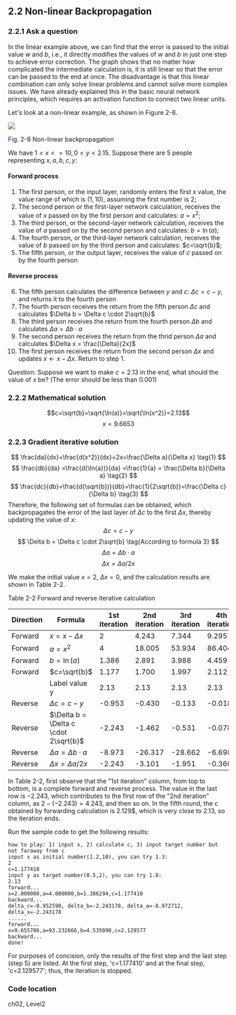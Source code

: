 <!--Copyright © Microsoft Corporation. All rights reserved.
  适用于[License](https://github.com/Microsoft/ai-edu/blob/master/LICENSE.md)版权许可-->

## 2.2 Non-linear Backpropagation

### 2.2.1 Ask a question

In the linear example above, we can find that the error is passed to the initial value $w$ and $b$, i.e., it directly modifies the values of $w$ and $b$ in just one step to achieve error correction. The graph shows that no matter how complicated the intermediate calculation is, it is still linear so that the error can be passed to the end at once. The disadvantage is that this linear combination can only solve linear problems and cannot solve more complex issues. We have already explained this in the basic neural network principles, which requires an activation function to connect two linear units.

Let's look at a non-linear example, as shown in Figure 2-8.

<img src="https://aiedugithub4a2.blob.core.windows.net/a2-images/Images/2/game.png" ch="500" />

Fig. 2-8 Non-linear backpropagation

We have $1<x<=10,0<y<2.15$. Suppose there are 5 people representing $x,a,b,c,y$:

#### Forward process

1. The first person, or the input layer, randomly enters the first $x$ value, the value range of which is $(1,10)$, assuming the first number is $2$;
2. The second person or the first-layer network calculation, receives the value of $x$ passed on by the first person and calculates: $a=x^2$;
3. The third person, or the second-layer network calculation, receives the value of $a$ passed on by the second person and calculates: $b=\ln (a)$;
4. The fourth person, or the third-layer network calculation, receives the value of $b$ passed on by the third person and calculates: $c=\sqrt{b}$;
5. The fifth person, or the output layer, receives the value of $c$ passed on by the fourth person

#### Reverse process

6. The fifth person calculates the difference between $y$ and $c$: $\Delta c = c-y$, and returns it to the fourth person
7. The fourth person receives the return from the fifth person $\Delta c$ and calculates $\Delta b = \Delta c \cdot 2\sqrt{b}$
8. The third person receives the return from the fourth person $\Delta b$ and calculates $\Delta a = \Delta b \cdot a$
9. The second person receives the return from the thrid person $\Delta a$ and calculates $\Delta x = \frac{\Delta}{2x}$
10. The first person receives the return from the second person $\Delta x$ and updates $x \leftarrow x-\Delta x$. Return to step 1.

Question: Suppose we want to make $c=2.13$ in the end, what should the value of $x$ be? (The error should be less than $0.001$)

### 2.2.2 Mathematical solution

$$c=\sqrt{b}=\sqrt{\ln(a)}=\sqrt{\ln(x^2)}=2.13$$
$$x = 9.6653$$

### 2.2.3 Gradient iterative solution

$$
\frac{da}{dx}=\frac{d(x^2)}{dx}=2x=\frac{\Delta a}{\Delta x} \tag{1}
$$
$$
\frac{db}{da} =\frac{d(\ln{a})}{da} =\frac{1}{a} = \frac{\Delta b}{\Delta a} \tag{2}
$$
$$
\frac{dc}{db}=\frac{d(\sqrt{b})}{db}=\frac{1}{2\sqrt{b}}=\frac{\Delta c}{\Delta b} \tag{3}
$$
Therefore, the following set of formulas can be obtained, which backpropagates the error of the last layer of $\Delta c$ to the first $\Delta x$, thereby updating the value of $x$:
$$
\Delta c = c - y \tag{4}
$$
$$
\Delta b = \Delta c \cdot 2\sqrt{b}  \tag{According to formula 3}
$$
$$
\Delta a = \Delta b \cdot a  \tag{According to formula 2}
$$
$$
\Delta x = \Delta a / 2x \tag{According to formula 1}
$$

We make the initial value $x=2$, $\Delta x=0$, and the calculation results are shown in Table 2-2.

Table 2-2 Forward and reverse iterative calculation

|Direction|Formula|1st iteration|2nd iteration|3rd iteration|4th iteration|5th iteration|
|---|---|---|---|---|---|---|
|Forward|$x=x-\Delta x$|2|4.243|7.344|9.295|9.665|
|Forward|$a=x^2$|4|18.005|53.934|86.404|93.233|
|Forward|$b=\ln(a)$|1.386|2.891|3.988|4.459|4.535|
|Forward|$c=\sqrt{b}$|1.177|1.700|1.997|2.112|2.129|
||Label value y|2.13|2.13|2.13|2.13|2.13|
|Reverse|$\Delta c = c - y$|-0.953|-0.430|-0.133|-0.018||
|Reverse|$\Delta b = \Delta c \cdot 2\sqrt{b}$|-2.243|-1.462|-0.531|-0.078||
|Reverse|$\Delta a = \Delta b \cdot a$|-8.973|-26.317|-28.662|-6.698||
|Reverse|$\Delta x = \Delta a / 2x$|-2.243|-3.101|-1.951|-0.360||

In Table 2-2, first observe that the "1st iteration" column, from top to bottom, is a complete forward and reverse process. The value in the last row is $-2.243$, which contributes to the first row of the "2nd iteration" column, as $2-(-2.243)=4.243$, and then so on. In the fifth round, the $c$ obtained by forwarding calculation is 2.129$, which is very close to $2.13$, so the iteration ends.

Run the sample code to get the following results:

```
how to play: 1) input x, 2) calculate c, 3) input target number but not faraway from c
input x as initial number(1.2,10), you can try 1.3:
2
c=1.177410
input y as target number(0.5,2), you can try 1.8:
2.13
forward...
x=2.000000,a=4.000000,b=1.386294,c=1.177410
backward...
delta_c=-0.952590, delta_b=-2.243178, delta_a=-8.972712, delta_x=-2.243178
......
forward...
x=9.655706,a=93.232666,b=4.535098,c=2.129577
backward...
done!
```

For purposes of concision, only the results of the first step and the last step (step 5) are listed. At the first step, 'c=1.177410' and at the final step, 'c=2.129577'; thus, the iteration is stopped.

### Code location

ch02, Level2

